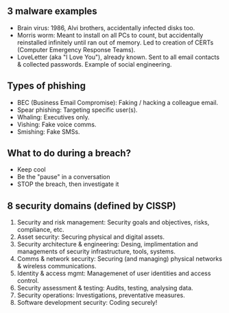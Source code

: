 ## 3 malware examples

- Brain virus: 1986, Alvi brothers, accidentally infected disks too.
- Morris worm: Meant to install on all PCs to count, but accidentally reinstalled infinitely until ran out of memory. Led to creation of CERTs (Computer Emergency Response Teams).
- LoveLetter (aka "I Love You"), already known. Sent to all email contacts & collected passwords. Example of social engineering.

## Types of phishing

- BEC (Business Email Compromise): Faking / hacking a colleague email.
- Spear phishing: Targeting specific user(s).
- Whaling: Executives only.
- Vishing: Fake voice comms.
- Smishing: Fake SMSs.

## What to do during a breach?

- Keep cool
- Be the "pause" in a conversation
- STOP the breach, then investigate it

## 8 security domains (defined by CISSP)

1. Security and risk management: Security goals and objectives, risks, compliance, etc.
2. Asset security: Securing physical and digital assets.
3. Security architecture & engineering: Desing, implimentation and managements of security infrastructure, tools, systems.
4. Comms & network security: Securing (and managing) physical networks & wireless communications.
5. Identity & access mgmt: Managemenet of user identities and access control.
6. Security assessment & testing: Audits, testing, analysing data.
7. Security operations: Investigations, preventative measures.
8. Software development security: Coding securely!
